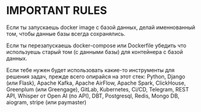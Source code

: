 # IMPORTANT RULES

Если ты запускаешь docker image с базой данных, делай именнованный том, чтобы данные базы всегда сохранялись.

Если ты перезапускаешь docker-compose или Dockerfile убедить что используешь старый том (с данными базы) для контейнера с базой данных.

Если тебе нужен будет использовать какие-то инструменты для решения задач, прежде всего опирайся на этот стек: Python, Django (или Flask), Apache Kafka, Apache AirFlow, Apache Spark, ClickHouse, Greenplum (или Greengage), GitLab, Kubernetes, Ci/CD, Telegram, REST API, Whisper от Open AI (по API), DBT, Postgresql, Redis, Mongo DB, aiogram, stripe (или paymaster)